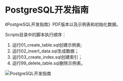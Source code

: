 # PostgreSQL开发指南

《PostgreSQL开发指南》PDF版本以及示例表和初始化数据。

Scripts目录中的脚本执行顺序：

1. 运行01_create_table.sql创建示例表;
2. 运行02_insert_data.sql生成数据；
3. 运行03_create_index.sql创建索引；
4. 运行99_delete_table.sql删除示例表。

![PostgreSQL开发指南](https://user-images.githubusercontent.com/25314296/164978219-3e115abb-023d-46a2-ac2b-906ecaee335d.jpeg)
